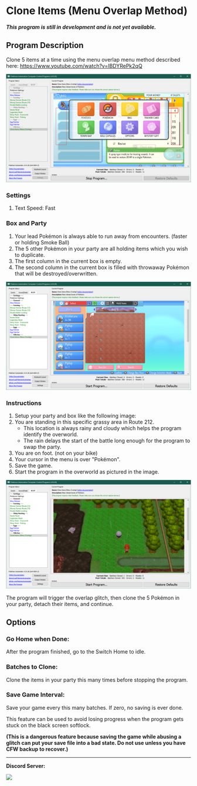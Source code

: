 # Clone Items (Menu Overlap Method)

***This program is still in development and is not yet available.***

## Program Description

Clone 5 items at a time using the menu overlap menu method described here: https://www.youtube.com/watch?v=IBDYRePk2qQ

<img src="images/CloneItemsMenuOverlap-0.png">

### Settings

1. Text Speed: Fast

### Box and Party

1. Your lead Pokémon is always able to run away from encounters. (faster or holding Smoke Ball)
2. The 5 other Pokémon in your party are all holding items which you wish to duplicate.
3. The first column in the current box is empty.
4. The second column in the current box is filled with throwaway Pokémon that will be destroyed/overwritten.

<img src="images/CloneItemsMenuOverlap-2.png">

### Instructions

1. Setup your party and box like the following image:
2. You are standing in this specific grassy area in Route 212.
   - This location is always rainy and cloudy which helps the program identify the overworld.
   - The rain delays the start of the battle long enough for the program to swap the party.
2. You are on foot. (not on your bike)
3. Your cursor in the menu is over "Pokémon".
4. Save the game.
5. Start the program in the overworld as pictured in the image.

<img src="images/CloneItemsMenuOverlap-1.png">

The program will trigger the overlap glitch, then clone the 5 Pokémon in your party, detach their items, and continue.


## Options

### Go Home when Done:

After the program finished, go to the Switch Home to idle.

### Batches to Clone:

Clone the items in your party this many times before stopping the program.

### Save Game Interval:

Save your game every this many batches. If zero, no saving is ever done.

This feature can be used to avoid losing progress when the program gets stuck on the black screen softlock.

**(This is a dangerous feature because saving the game while abusing a glitch can put your save file into a bad state. Do not use unless you have CFW backup to recover.)**


<hr>

**Discord Server:** 

[<img src="https://canary.discordapp.com/api/guilds/695809740428673034/widget.png?style=banner2">](https://discord.gg/cQ4gWxN)

